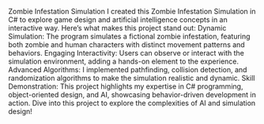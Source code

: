 Zombie Infestation Simulation
I created this Zombie Infestation Simulation in C# to explore game design and artificial intelligence concepts in an interactive way. 
Here’s what makes this project stand out:
Dynamic Simulation: The program simulates a fictional zombie infestation, featuring both zombie and human characters with distinct movement patterns and behaviors.
Engaging Interactivity: Users can observe or interact with the simulation environment, adding a hands-on element to the experience.
Advanced Algorithms: I implemented pathfinding, collision detection, and randomization algorithms to make the simulation realistic and dynamic.
Skill Demonstration: This project highlights my expertise in C# programming, object-oriented design, and AI, showcasing behavior-driven development in action.
Dive into this project to explore the complexities of AI and simulation design!
